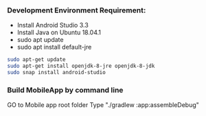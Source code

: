 ### Development Environment Requirement:
* Install Android Studio 3.3
* Install Java on Ubuntu 18.04.1
*  sudo apt update
*  sudo apt install default-jre

```bash
sudo apt-get update
sudo apt-get install openjdk-8-jre openjdk-8-jdk
sudo snap install android-studio
```
  
### Build MobileApp by command line
GO to Mobile app root folder
Type "./gradlew :app:assembleDebug"
